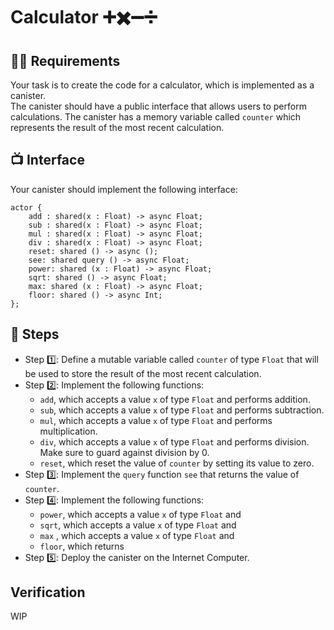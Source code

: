 # Calculator ➕✖️➖➗
## 🧑‍🏫 Requirements 
Your task is to create the code for a calculator, which is implemented as a canister. 
<br/> The canister should have a public interface that allows users to perform calculations. The canister has a memory variable called `counter` which represents the result of the most recent calculation.
## 📺 Interface
Your canister should implement the following interface:
```motoko
actor {
    add : shared(x : Float) -> async Float;
    sub : shared(x : Float) -> async Float;
    mul : shared(x : Float) -> async Float;
    div : shared(x : Float) -> async Float;
    reset: shared () -> async ();
    see: shared query () -> async Float;
    power: shared (x : Float) -> async Float;
    sqrt: shared () -> async Float;
    max: shared (x : Float) -> async Float;
    floor: shared () -> async Int;
};
```
## 📒 Steps
- Step 1️⃣: Define a mutable variable called `counter` of type `Float` that will be used to store the result of the most recent calculation.
- Step 2️⃣: Implement the following functions:
    - `add`, which accepts a value `x` of type `Float` and performs addition.
    - `sub`, which accepts a value `x` of type `Float` and performs subtraction.
    - `mul`, which accepts a value `x` of type `Float` and performs multiplication.
    - `div`, which accepts a value `x` of type `Float` and performs division. Make sure to guard against division by 0.
    - `reset`, which reset the value of  `counter` by setting its value to zero.
- Step 3️⃣: Implement the `query` function `see` that returns the value of `counter`.
- Step 4️⃣: Implement the following functions:
    - `power`, which accepts a value `x` of type `Float` and
    - `sqrt`, which accepts a value `x` of type `Float` and
    - `max` , which accepts a value `x` of type `Float` and
    - `floor`, which returns 
- Step 5️⃣: Deploy the canister on the Internet Computer.
## Verification
WIP